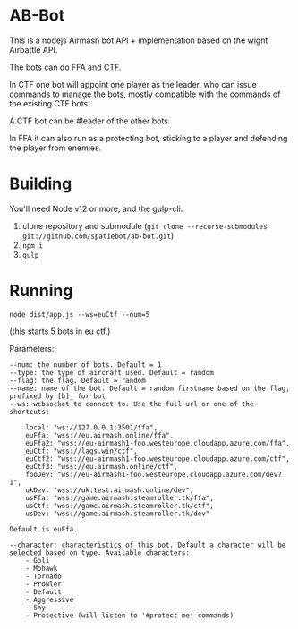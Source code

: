 # AB-Bot

This is a nodejs Airmash bot API + implementation based on the wight Airbattle API.

The bots can do FFA and CTF.  

In CTF one bot will appoint one player as the leader, who can issue commands to manage the bots, mostly compatible with the commands of the existing CTF bots.

A CTF bot can be #leader of the other bots  

In FFA it can also run as a protecting bot, sticking to a player and defending the player from enemies.  

# Building
You'll need Node v12 or more, and the gulp-cli.

1. clone repository and submodule (`git clone --recurse-submodules git://github.com/spatiebot/ab-bot.git`)
2. `npm i`
3. `gulp`

# Running 

`node dist/app.js --ws=euCtf --num=5`

(this starts 5 bots in eu ctf.)

Parameters:

    --num: the number of bots. Default = 1
    --type: the type of aircraft used. Default = random
    --flag: the flag. Default = random
    --name: name of the bot. Default = random firstname based on the flag, prefixed by [b]_ for bot
    --ws: websocket to connect to. Use the full url or one of the shortcuts:

        local: "ws://127.0.0.1:3501/ffa",
        euFfa: "wss://eu.airmash.online/ffa",
        euFfa2: "wss://eu-airmash1-foo.westeurope.cloudapp.azure.com/ffa",
        euCtf: "wss://lags.win/ctf",
        euCtf2: "wss://eu-airmash1-foo.westeurope.cloudapp.azure.com/ctf",
        euCtf3: "wss://eu.airmash.online/ctf",
        fooDev: "ws://eu-airmash1-foo.westeurope.cloudapp.azure.com/dev?1",
        ukDev: "wss://uk.test.airmash.online/dev",
        usFfa: "wss://game.airmash.steamroller.tk/ffa",
        usCtf: "wss://game.airmash.steamroller.tk/ctf",
        usDev: "wss://game.airmash.steamroller.tk/dev"

    Default is euFfa.

    --character: characteristics of this bot. Default a character will be selected based on type. Available characters:
        - Goli
        - Mohawk
        - Tornado
        - Prowler
        - Default
        - Aggressive
        - Shy
        - Protective (will listen to '#protect me' commands)

